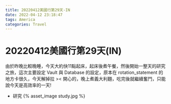 ```yaml
---
title: 20220412美國行第29天-IN
date: 2022-04-12 23:18:47
tags: America
categories: Travel
---
```

# 20220412美國行第29天(IN)

由於昨晚比較晚睡，今天大約快11點起床，起床後煮午餐，然後開始一整天的研究之旅，這次主要設定 Vault 與 Database 的設定，原本在 rotation_statement 的地方卡很久，今天解掉拉 >< 開心的，晚上煮義大利麵，吃完後就繼續奮鬥，只能說今天是高效率的一天!

- 研究
 {% asset_image study.jpg %}